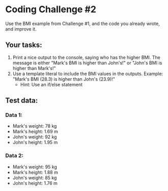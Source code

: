 # Coding Challenge #2

Use the BMI example from Challenge #1, and the code you already wrote, and improve it.

## Your tasks:
1. Print a nice output to the console, saying who has the higher BMI. The message is either "Mark's BMI is higher than John's!" or "John's BMI is higher than Mark's!"
2. Use a template literal to include the BMI values in the outputs. Example: "Mark's BMI (28.3) is higher than John's (23.9)!"
   - Hint: Use an if/else statement

## Test data:
### Data 1:
- Mark's weight: 78 kg
- Mark's height: 1.69 m
- John's weight: 92 kg
- John's height: 1.95 m

### Data 2:
- Mark's weight: 95 kg
- Mark's height: 1.88 m
- John's weight: 85 kg
- John's height: 1.76 m
